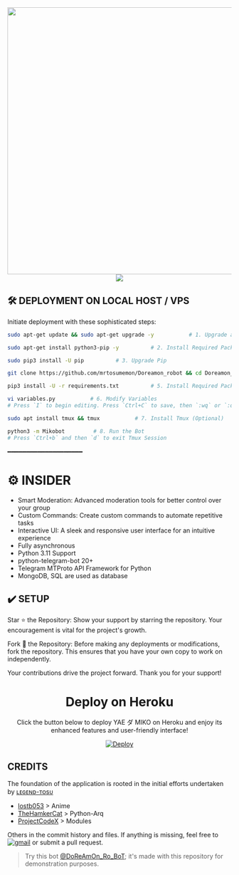 <div align="center">
  <img src="https://te.legra.ph/file/ec769e8678c6777cd51c8.jpg" width="600">
</div>

<div align="center">
  <img src="https://readme-typing-svg.herokuapp.com?color=DC143C&center=true&lines=──+「+DOREAMON+ダ+ROBOT+」+──;An+Advanced+Group+Management+Bot.&width=600&height=180">
</div>

## 🛠️ DEPLOYMENT ON LOCAL HOST / VPS

Initiate deployment with these sophisticated steps:

```bash
sudo apt-get update && sudo apt-get upgrade -y           # 1. Upgrade and Update System

sudo apt-get install python3-pip -y          # 2. Install Required Packages

sudo pip3 install -U pip          # 3. Upgrade Pip

git clone https://github.com/mrtosumemon/Doreamon_robot && cd Doreamon_robot           # 4. Clone the Repository

pip3 install -U -r requirements.txt          # 5. Install Required Packages

vi variables.py           # 6. Modify Variables
# Press `I` to begin editing. Press `Ctrl+C` to save, then `:wq` or `:qa` to exit.

sudo apt install tmux && tmux           # 7. Install Tmux (Optional)

python3 -m Mikobot         # 8. Run the Bot
# Press `Ctrl+b` and then `d` to exit Tmux Session
```
━━━━━━━━━━━━━━━━━━━━
# ⚙️ INSIDER

- Smart Moderation: Advanced moderation tools for better control over your group
- Custom Commands: Create custom commands to automate repetitive tasks
- Interactive UI: A sleek and responsive user interface for an intuitive experience
- Fully asynchronous
- Python 3.11 Support
- python-telegram-bot 20+
- Telegram MTProto API Framework for Python
- MongoDB, SQL are used as database

## ✔️ SETUP

Star ⭐ the Repository:
Show your support by starring the repository. Your encouragement is vital for the project's growth.

Fork 🍴 the Repository:
Before making any deployments or modifications, fork the repository. This ensures that you have your own copy to work on independently.

Your contributions drive the project forward. Thank you for your support!


<h1 align="center">Deploy on Heroku</h1>

<p align="center">Click the button below to deploy YAE ダ MIKO on Heroku and enjoy its enhanced features and user-friendly interface!</p>

<p align="center">
    <a href="https://heroku.com/deploy?template=https://github.com/mrtosumemon/Doreamon_Robot">
        <img src="https://www.herokucdn.com/deploy/button.svg" alt="Deploy">
    </a>
</p>


## CREDITS
The foundation of the application is rooted in the initial efforts undertaken by [ʟᴇɢᴇɴᴅ-ᴛᴏsᴜ](https://github.com/mrtosumemon)
+ [lostb053](https://github.com/lostb053) > Anime
+ [TheHamkerCat](https://github.com/TheHamkerCat) > Python-Arq
+ [ProjectCodeX](https://github.com/Team-ProjectCodeX) > Modules

Others in the commit history and files. If anything is missing, feel free to  [![gmail](https://img.shields.io/badge/mail-Here-red?style=for-the-badge&logo=gmail)](mailto:makandu2054@gmail.com)  or submit a pull request.

> Try this bot [@DoReAmOn_Ro_BoT](https://t.me/DoReAmOn_Ro_BoT); it's made with this repository for demonstration purposes.
